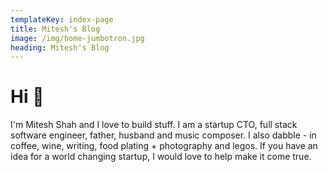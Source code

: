 ```yaml
---
templateKey: index-page
title: Mitesh's Blog
image: /img/home-jumbotron.jpg
heading: Mitesh's Blog
---
```


# Hi 👋

I'm Mitesh Shah and I love to build stuff. I am a startup CTO, full stack software engineer, father, husband and music composer. I also dabble - in coffee, wine, writing, food plating + photography and legos. If you have an idea for a world changing startup, I would love to help make it come true.
